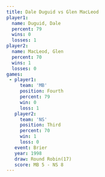 ```yaml
---
title: Dale Duguid vs Glen MacLeod
player1:             
  name: Duguid, Dale 
  percent: 79        
  wins: 0            
  losses: 1          
player2:             
  name: MacLeod, Glen
  percent: 70        
  wins: 1            
  losses: 0          
games:
 - player1:          
     team: 'MB'      
     position: Fourth
     percent: 79     
     win: 0          
     loss: 1         
   player2:         
     team: 'NS'     
     position: Third
     percent: 70    
     win: 1         
     loss: 0        
   event: Brier         
   year: 1998           
   draw: Round Robin(17)
   score: MB 5 - NS 8   
---
```

